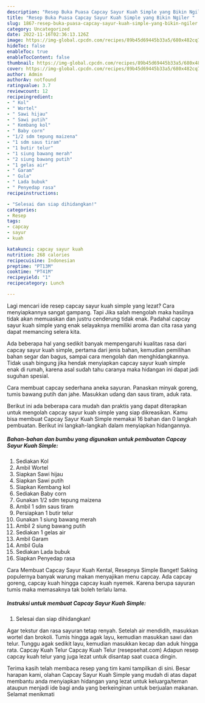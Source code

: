 ```yaml
---
description: "Resep Buka Puasa Capcay Sayur Kuah Simple yang Bikin Ngiler "
title: "Resep Buka Puasa Capcay Sayur Kuah Simple yang Bikin Ngiler "
slug: 1867-resep-buka-puasa-capcay-sayur-kuah-simple-yang-bikin-ngiler
category: Uncategorized
date: 2022-11-16T02:36:13.126Z
image: https://img-global.cpcdn.com/recipes/89b45d69445b33a5/680x482cq70/capcay-sayur-kuah-simple-foto-resep-utama.jpg
hideToc: false
enableToc: true
enableTocContent: false
thumbnail: https://img-global.cpcdn.com/recipes/89b45d69445b33a5/680x482cq70/capcay-sayur-kuah-simple-foto-resep-utama.jpg
cover: https://img-global.cpcdn.com/recipes/89b45d69445b33a5/680x482cq70/capcay-sayur-kuah-simple-foto-resep-utama.jpg
author: Admin
authorAv: notfound
ratingvalue: 3.7
reviewcount: 12
recipeingredient:
- " Kol"
- " Wortel"
- " Sawi hijau"
- " Sawi putih"
- " Kembang kol"
- " Baby corn"
- "1/2 sdm tepung maizena"
- "1 sdm saus tiram"
- "1 butir telur"
- "1 siung bawang merah"
- "2 siung bawang putih"
- "1 gelas air"
- " Garam"
- " Gula"
- " Lada bubuk"
- " Penyedap rasa"
recipeinstructions:

- "Selesai dan siap dihidangkan!"
categories:
- Resep
tags:
- capcay
- sayur
- kuah

katakunci: capcay sayur kuah 
nutrition: 268 calories
recipecuisine: Indonesian
preptime: "PT13M"
cooktime: "PT41M"
recipeyield: "1"
recipecategory: Lunch

---
```



Lagi mencari ide resep capcay sayur kuah simple yang lezat? Cara menyiapkannya sangat gampang. Tapi Jika salah mengolah maka hasilnya tidak akan memuaskan dan justru cenderung tidak enak. Padahal capcay sayur kuah simple yang enak selayaknya memiliki aroma dan cita rasa yang dapat memancing selera kita.


Ada beberapa hal yang sedikit banyak mempengaruhi kualitas rasa dari capcay sayur kuah simple, pertama dari jenis bahan, kemudian pemilihan bahan segar dan bagus, sampai cara mengolah dan menghidangkannya. Tidak usah bingung jika hendak menyiapkan capcay sayur kuah simple enak di rumah, karena asal sudah tahu caranya maka hidangan ini dapat jadi suguhan spesial.

Cara membuat capcay sederhana aneka sayuran. Panaskan minyak goreng, tumis bawang putih dan jahe. Masukkan udang dan saus tiram, aduk rata.


Berikut ini ada beberapa cara mudah dan praktis yang dapat diterapkan untuk mengolah capcay sayur kuah simple yang siap dikreasikan. Kamu bisa membuat Capcay Sayur Kuah Simple memakai 16 bahan dan 0 langkah pembuatan. Berikut ini langkah-langkah dalam menyiapkan hidangannya.

<!--inarticleads1-->

##### Bahan-bahan dan bumbu yang digunakan untuk pembuatan Capcay Sayur Kuah Simple:

1. Sediakan  Kol
1. Ambil  Wortel
1. Siapkan  Sawi hijau
1. Siapkan  Sawi putih
1. Siapkan  Kembang kol
1. Sediakan  Baby corn
1. Gunakan 1/2 sdm tepung maizena
1. Ambil 1 sdm saus tiram
1. Persiapkan 1 butir telur
1. Gunakan 1 siung bawang merah
1. Ambil 2 siung bawang putih
1. Sediakan 1 gelas air
1. Ambil  Garam
1. Ambil  Gula
1. Sediakan  Lada bubuk
1. Siapkan  Penyedap rasa


Cara Membuat Capcay Sayur Kuah Kental, Resepnya Simple Banget! Saking populernya banyak warung makan menyajikan menu capcay. Ada capcay goreng, capcay kuah hingga capcay kuah nyemek. Karena berupa sayuran tumis maka memasaknya tak boleh terlalu lama. 

<!--inarticleads2-->

##### Instruksi untuk membuat Capcay Sayur Kuah Simple:


1. Selesai dan siap dihidangkan!

Agar tekstur dan rasa sayuran tetap renyah. Setelah air mendidih, masukkan wortel dan brokoli. Tumis hingga agak layu, kemudian masukkan sawi dan telur. Tunggu agak sedikit layu, kemudian masukkan kecap dan aduk hingga rata. Capcay Kuah Telur Capcay Kuah Telur (resepsehat.com) Adapun resep capcay kuah telur yang juga lezat untuk disantap saat cuaca dingin. 

Terima kasih telah membaca resep yang tim kami tampilkan di sini. Besar harapan kami, olahan Capcay Sayur Kuah Simple yang mudah di atas dapat membantu anda menyiapkan hidangan yang lezat untuk keluarga/teman ataupun menjadi ide bagi anda yang berkeinginan untuk berjualan makanan. Selamat menikmati
